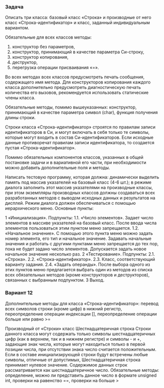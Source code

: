 ### Задача
Описать три класса: 
базовый класс «Строка» и 
производные от него класс «Строка-идентификатор» и 
класс, заданный индивидуальным вариантом.

Обязательные для всех классов методы: 
1) конструктор без параметров,
2) конструктор, принимающий в качестве параметра Си-строку, 
3) конструктор копирования, 
4) деструктор, 
5) перегрузка операции присваивания «=». 

Во всех методах всех классов предусмотреть печать сообщения, содержащего имя
метода. 
Для конструкторов копирования каждого класса дополнительно
предусмотреть диагностическую печать количества его вызовов,
рекомендуется использовать статические члены класса.

<!-- Поля класса «Строка»: 
1) указатель на блок динамически выделенной памяти для размещения символов строки, 
2) длина строки в байтах. -->

Обязательные методы, помимо вышеуказанных:
конструктор, принимающий в качестве параметра символ (char), 
функция получения длины строки.

Строки класса «Строка-идентификатор» строятся по правилам
записи идентификаторов в Си, и могут включать в себя только те символы,
которые могут входить в состав Си-идентификаторов. Если исходные
данные противоречат правилам записи идентификатора, то создается
пустая «Строка-идентификатор».

Помимо обязательных компонентов классов, указанных в общей
постановке задачи и в вариативной его части, при необходимости можно
добавить дополнительные поля и методы.


Написать тестовую программу, которая должна:
динамически выделить память под массив указателей на базовый класс
(4-6 шт.);
в режиме диалога заполнить этот массив указателями на производные
классы, при этом экземпляры производных классов должны создаваться
всех разработанных методов с выводом исходных данных и результатов
на дисплей.
Режим диалога должен обеспечиваться с помощью иерархического
меню. Основные пункты:


1 «Инициализация». Подпункты:
1.1. «Число элементов». Задает число элементов в массиве
указателей на базовый класс. После ввода числа элементов пользоваться
этим пунктом меню запрещается.
1.2. «Начальное значение». С помощью этого пункта меню можно
задать номер элемента, его тип и начальное значение. Задавать
начальные значения и работать с другими пунктами меню запрещается до
тех пор, пока не будет задано число элементов. Допускается задать новое
начальное значение несколько раз.
2 «Тестирование». Подпункты:
2.1. «Строка».
2.2. «Строка-идентификатор».
2.3. Класс, соответствующий варианту задания.
2.4. «Задать операнды».
После выбора одного из этих пунктов меню предлагается выбрать
один из методов из списка всех обязательных методов (кроме
конструкторов и деструкторов), связанных с выбранным подпунктом.
3 Выход.


### Вариант 12
Дополнительные методы для класса «Строка-идентификатор»: 
перевод всех символов строки (кроме цифр) в нижний регистр, 
переопределение операции индексации [],
переопределение операции больше или равно >=

Производный от «Строки» класс Шестнадцатеричная строка
Строки данного класса могут содержать только символы шестнадцатеричных цифр (как в
верхнем, так и в нижнем регистре) и символы - и +, задающие знак числа, которые могут
находиться только в первой позиции числа, при отсутствии знака число считается
положительным.
Если в составе инициализирующей строки будут встречены любые
символы, отличные от допустимых, Шестнадцатеричная строка принимает нулевое
значение. 
Содержимое данных строк рассматривается как шестнадцатеричное число.
Обязательные методы: 
определение, 
можно ли представить данное число в формате unsigned int, 
проверки на равенство ==,
проверки на больше >
